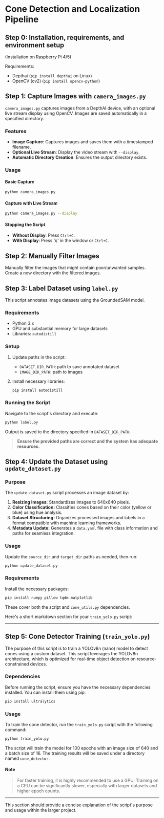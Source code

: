 # Cone Detection and Localization Pipeline

## Step 0: Installation, requirements, and environment setup

(Installation on Raspberry Pi 4/5)

Requirements: 
- Depthai (`pip install depthai` on Linux)
- OpenCV (cv2) (`pip install opencv-python`)

## Step 1: Capture Images with `camera_images.py`

`camera_images.py` captures images from a DepthAI device, with an optional live stream display using OpenCV. Images are saved automatically in a specified directory.

### Features

- **Image Capture**: Captures images and saves them with a timestamped filename.
- **Optional Live Stream**: Display the video stream with `--display`.
- **Automatic Directory Creation**: Ensures the output directory exists.

### Usage

#### Basic Capture

```bash
python camera_images.py
```

#### Capture with Live Stream

```bash
python camera_images.py --display
```

#### Stopping the Script

- **Without Display**: Press `Ctrl+C`.
- **With Display**: Press 'q' in the window or `Ctrl+C`.


## Step 2: Manually Filter Images

Manually filter the images that might contain poor/unwanted samples. Create a new directory with the filtered images. 

## Step 3: Label Dataset using `label.py`

This script annotates image datasets using the GroundedSAM model.

### Requirements
- Python 3.x
- GPU and substantial memory for large datasets
- Libraries: `autodistill`

### Setup
1. Update paths in the script:
   - `DATASET_DIR_PATH`: path to save annotated dataset
   - `IMAGE_DIR_PATH`: path to images

2. Install necessary libraries:
   ```bash
   pip install autodistill
   ```

### Running the Script
Navigate to the script's directory and execute:
```bash
python label.py
```
Output is saved to the directory specified in `DATASET_DIR_PATH`.

> **Ensure the provided paths are correct and the system has adequate resources.**

## Step 4: Update the Dataset using `update_dataset.py`

### Purpose

The `update_dataset.py` script processes an image dataset by:

1. **Resizing Images:** Standardizes images to 640x640 pixels.
2. **Color Classification:** Classifies cones based on their color (yellow or blue) using hue analysis.
3. **Dataset Structuring:** Organizes processed images and labels in a format compatible with machine learning frameworks.
4. **Metadata Update:** Generates a `data.yaml` file with class information and paths for seamless integration.

### Usage

Update the `source_dir` and `target_dir` paths as needed, then run:

```bash
python update_dataset.py
```

### Requirements

Install the necessary packages:

```bash
pip install numpy pillow tqdm matplotlib
```

These cover both the script and `cone_utils.py` dependencies.

Here's a short markdown section for your `train_yolo.py` script:

---

## Step 5: Cone Detector Training (`train_yolo.py`)

The purpose of this script is to train a YOLOv8n (nano) model to detect cones using a custom dataset. This script leverages the YOLOv8n architecture, which is optimized for real-time object detection on resource-constrained devices. 

### Dependencies
Before running the script, ensure you have the necessary dependencies installed. You can install them using pip:

```bash
pip install ultralytics
```

### Usage
To train the cone detector, run the `train_yolo.py` script with the following command:

```bash
python train_yolo.py
```

The script will train the model for 100 epochs with an image size of 640 and a batch size of 16. The training results will be saved under a directory named `cone_detector`.

#### Note
> For faster training, it is highly recommended to use a GPU. Training on a CPU can be significantly slower, especially with larger datasets and higher epoch counts.

---

This section should provide a concise explanation of the script's purpose and usage within the larger project.